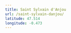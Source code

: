 ```yaml
---
title: Saint Sylvain d'Anjou
url: /saint-sylvain-danjou/
latitude: 47.514
longitude: -0.473
---
```

